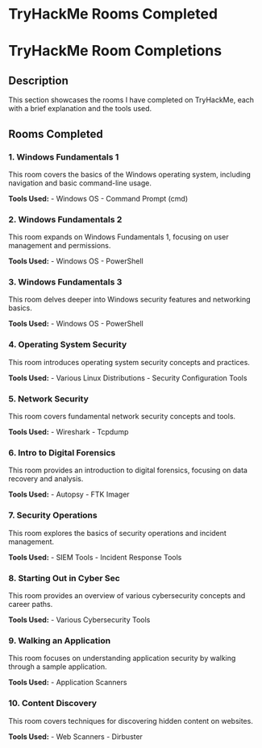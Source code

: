 # TryHackMe Rooms Completed

<h1>TryHackMe Room Completions</h1>

<h2>Description</h2>
This section showcases the rooms I have completed on TryHackMe, each with a brief explanation and the tools used.
<br />

<h2>Rooms Completed</h2>

<h3>1. Windows Fundamentals 1</h3>
<p>This room covers the basics of the Windows operating system, including navigation and basic command-line usage.</p>
<p align="center">

</p>
<b>Tools Used:</b>
- Windows OS
- Command Prompt (cmd)

<h3>2. Windows Fundamentals 2</h3>
<p>This room expands on Windows Fundamentals 1, focusing on user management and permissions.</p>
<p align="center">

</p>
<b>Tools Used:</b>
- Windows OS
- PowerShell

<h3>3. Windows Fundamentals 3</h3>
<p>This room delves deeper into Windows security features and networking basics.</p>
<p align="center">

</p>
<b>Tools Used:</b>
- Windows OS
- PowerShell

<h3>4. Operating System Security</h3>
<p>This room introduces operating system security concepts and practices.</p>
<p align="center">

</p>
<b>Tools Used:</b>
- Various Linux Distributions
- Security Configuration Tools

<h3>5. Network Security</h3>
<p>This room covers fundamental network security concepts and tools.</p>
<p align="center">

</p>
<b>Tools Used:</b>
- Wireshark
- Tcpdump

<h3>6. Intro to Digital Forensics</h3>
<p>This room provides an introduction to digital forensics, focusing on data recovery and analysis.</p>
<p align="center">

</p>
<b>Tools Used:</b>
- Autopsy
- FTK Imager

<h3>7. Security Operations</h3>
<p>This room explores the basics of security operations and incident management.</p>
<p align="center">

</p>
<b>Tools Used:</b>
- SIEM Tools
- Incident Response Tools

<h3>8. Starting Out in Cyber Sec</h3>
<p>This room provides an overview of various cybersecurity concepts and career paths.</p>
<p align="center">

</p>
<b>Tools Used:</b>
- Various Cybersecurity Tools

<h3>9. Walking an Application</h3>
<p>This room focuses on understanding application security by walking through a sample application.</p>
<p align="center">

</p>
<b>Tools Used:</b>
- Application Scanners

<h3>10. Content Discovery</h3>
<p>This room covers techniques for discovering hidden content on websites.</p>
<p align="center">

</p>
<b>Tools Used:</b>
- Web Scanners
- Dirbuster

